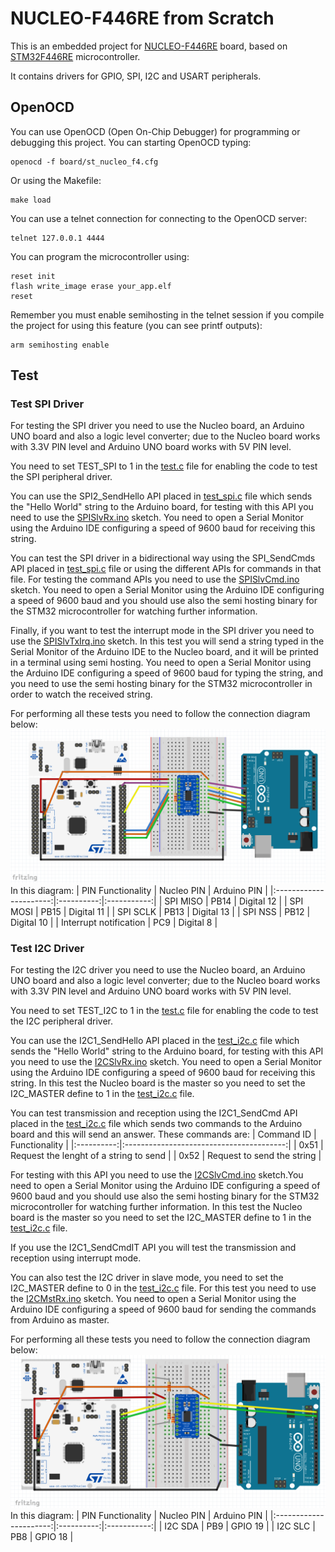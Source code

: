 # NUCLEO-F446RE from Scratch
This is an embedded project for [NUCLEO-F446RE](https://www.st.com/en/evaluation-tools/nucleo-f446re.html) board, based on [STM32F446RE](https://www.st.com/en/microcontrollers-microprocessors/stm32f446re.html) microcontroller.

It contains drivers for GPIO, SPI, I2C and USART peripherals.

## OpenOCD
You can use OpenOCD (Open On-Chip Debugger) for programming or debugging this project. You can starting OpenOCD typing:
```console
openocd -f board/st_nucleo_f4.cfg
```
Or using the Makefile:
```console
make load
```
You can use a telnet connection for connecting to the OpenOCD server:
```console
telnet 127.0.0.1 4444
```
You can program the microcontroller using:
```console
reset init
flash write_image erase your_app.elf
reset
```
Remember you must enable semihosting in the telnet session if you compile the project for using this feature (you can see printf outputs):
```console
arm semihosting enable
```
## Test
### Test SPI Driver
For testing the SPI driver you need to use the Nucleo board, an Arduino UNO board and also a logic level converter; due to the Nucleo board works with 3.3V PIN level and Arduino UNO board works with 5V PIN level.

You need to set TEST_SPI to 1 in the [test.c](src/tst/test.c) file for enabling the code to test the SPI peripheral driver.

You can use the SPI2_SendHello API placed in [test_spi.c](src/tst/test_spi.c) file which sends the "Hello World" string to the Arduino board, for testing with this API you need to use the [SPISlvRx.ino](ard/SPI/SPISlvRx/SPISlvRx.ino) sketch. You need to open a Serial Monitor using the Arduino IDE configuring a speed of 9600 baud for receiving this string.

You can test the SPI driver in a bidirectional way using the SPI_SendCmds API placed in [test_spi.c](src/tst/test_spi.c) file or using the different APIs for commands in that file. For testing the command APIs you need to use the [SPISlvCmd.ino](ard/SPI/SPISlvCmd/SPISlvCmd.ino) sketch. You need to open a Serial Monitor using the Arduino IDE configuring a speed of 9600 baud and you should use also the semi hosting binary for the STM32 microcontroller for watching further information.

Finally, if you want to test the interrupt mode in the SPI driver you need to use the [SPISlvTxIrq.ino](ard/SPI/SPISlvTxIrq/SPISlvTxIrq.ino) sketch. In this test you will send a string typed in the Serial Monitor of the Arduino IDE to the Nucleo board, and it will be printed in a terminal using semi hosting. You need to open a Serial Monitor using the Arduino IDE configuring a speed of 9600 baud for typing the string, and you need to use the semi hosting binary for the STM32 microcontroller in order to watch the received string.

For performing all these tests you need to follow the connection diagram below:
![Alt text](doc/img/nucleo-spi-test.png)
In this diagram:
| PIN Functionality      | Nucleo PIN | Arduino PIN |
|:----------------------:|:----------:|:-----------:|
| SPI MISO               | PB14       | Digital 12  |
| SPI MOSI               | PB15       | Digital 11  |
| SPI SCLK               | PB13       | Digital 13  |
| SPI NSS                | PB12       | Digital 10  |
| Interrupt notification | PC9        | Digital 8   |

### Test I2C Driver
For testing the I2C driver you need to use the Nucleo board, an Arduino UNO board and also a logic level converter; due to the Nucleo board works with 3.3V PIN level and Arduino UNO board works with 5V PIN level.

You need to set TEST_I2C to 1 in the [test.c](src/tst/test.c) file for enabling the code to test the I2C peripheral driver.

You can use the I2C1_SendHello API placed in the [test_i2c.c](src/tst/test_i2c.c) file which sends the "Hello World" string to the Arduino board, for testing with this API you need to use the [I2CSlvRx.ino](ard/I2C/I2CSlvRx/I2CSlvRx.ino) sketch. You need to open a Serial Monitor using the Arduino IDE configuring a speed of 9600 baud for receiving this string. In this test the Nucleo board is the master so you need to set the I2C_MASTER define to 1 in the [test_i2c.c](src/tst/test_i2c.c) file.

You can test transmission and reception using the I2C1_SendCmd API placed in the [test_i2c.c](src/tst/test_i2c.c) file which sends two commands to the Arduino board and this will send an answer. These commands are:
| Command ID | Functionality                            |
|:----------:|:----------------------------------------:|
| 0x51       | Request the lenght of a string to send   |
| 0x52       | Request to send the string               |

For testing with this API you need to use the [I2CSlvCmd.ino](ard/I2C/I2CSlvCmd/I2CSlvCmd.ino) sketch.You need to open a Serial Monitor using the Arduino IDE configuring a speed of 9600 baud and you should use also the semi hosting binary for the STM32 microcontroller for watching further information. In this test the Nucleo board is the master so you need to set the I2C_MASTER define to 1 in the [test_i2c.c](src/tst/test_i2c.c) file.

If you use the I2C1_SendCmdIT API you will test the transmission and reception using interrupt mode.

You can also test the I2C driver in slave mode, you need to set the I2C_MASTER define to 0 in the [test_i2c.c](src/tst/test_i2c.c) file. For this test you need to use the [I2CMstRx.ino](ard/I2C/I2CMstRx/I2CMstRx.ino) sketch. You need to open a Serial Monitor using the Arduino IDE configuring a speed of 9600 baud for sending the commands from Arduino as master.

For performing all these tests you need to follow the connection diagram below:
![Alt text](doc/img/nucleo-i2c-test.png)
In this diagram:
| PIN Functionality      | Nucleo PIN | Arduino PIN |
|:----------------------:|:----------:|:-----------:|
| I2C SDA                | PB9        | GPIO 19     |
| I2C SLC                | PB8        | GPIO 18     |
